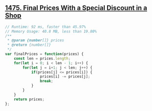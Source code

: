 ## [1475. Final Prices With a Special Discount in a Shop](https://leetcode.com/problems/final-prices-with-a-special-discount-in-a-shop/submissions/)
```javascript
// Runtime: 92 ms, faster than 45.97% 
// Memory Usage: 40.8 MB, less than 19.80%
/**
 * @param {number[]} prices
 * @return {number[]}
 */
var finalPrices = function(prices) {
    const len = prices.length;
    for(let i = 0; i < len - 1; i++) {
        for(let j = i+1; j < len; j++) {
            if(prices[j] <= prices[i]) {
                prices[i] -= prices[j];
                break;
            }
        }
    }
    return prices;
};
```
